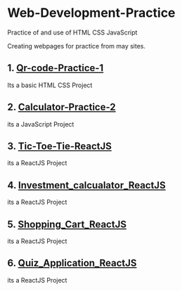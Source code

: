 # Web-Development-Practice
Practice of and use of HTML CSS JavaScript

Creating webpages for practice from may sites.
<h2>1. <a href="https://github.com/Sai-Chakradhar-Mahendrakar/Qr-code-Practice-1">Qr-code-Practice-1</a></h2>
<p>Its a basic HTML CSS Project</p>
<h2>2. <a href="https://sai-chakradhar-mahendrakar.github.io/Calculator-Practice-2">Calculator-Practice-2</a></h2>
<p>its a JavaScript Project</p>
<h2>3. <a href="https://github.com/Sai-Chakradhar-Mahendrakar/Tic-Toe-Tie-ReactJS">Tic-Toe-Tie-ReactJS</a></h2>
<p>its a ReactJS Project</p>
<h2>4. <a href="https://github.com/Sai-Chakradhar-Mahendrakar/Investment_calcualator_React_Practice">Investment_calcualator_ReactJS</a></h2>
<p>its a ReactJS Project</p>
<h2>5. <a href="https://github.com/Sai-Chakradhar-Mahendrakar/Shopping-Cart-ReactJS">Shopping_Cart_ReactJS</a></h2>
<p>its a ReactJS Project</p>
<h2>6. <a href="https://github.com/Sai-Chakradhar-Mahendrakar/Quiz-Application-using-ReactJS">Quiz_Application_ReactJS</a></h2>
<p>its a ReactJS Project</p>
